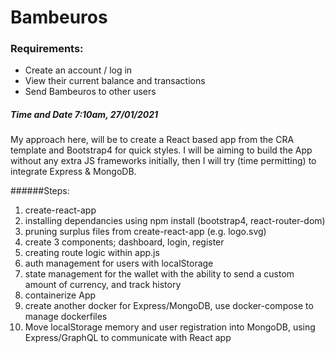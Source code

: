 # Bambeuros

### Requirements:


- Create an account / log in
- View their current balance and transactions
- Send Bambeuros to other users


##### Time and Date 7:10am, 27/01/2021

My approach here, will be to create a React based app from the CRA template and Bootstrap4 for quick styles.
I will be aiming to build the App without any extra JS frameworks initially, then I will try (time permitting) to integrate Express & MongoDB.

######Steps:

1. create-react-app
2. installing dependancies using npm install (bootstrap4, react-router-dom)
3. pruning surplus files from create-react-app (e.g. logo.svg) 
4. create 3 components; dashboard, login, register
5. creating route logic within app.js 
6. auth management for users with localStorage
7. state management for the wallet with the ability to send a custom amount of currency, and track history  
8. containerize App
9. create another docker for Express/MongoDB, use docker-compose to manage dockerfiles
10. Move localStorage memory and user registration into MongoDB, using Express/GraphQL to communicate with React app
